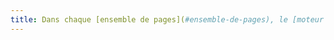 ```yaml
---
title: Dans chaque [ensemble de pages](#ensemble-de-pages), le [moteur de recherche](#moteur-de-recherche-interne-a-un-site-web) est-il accessible à partir d’une fonctionnalité identique ?
---
```

